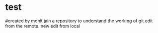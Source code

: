 test
====
#created by mohit jain
a repository to understand the working of git
edit from the remote.
new edit from local
